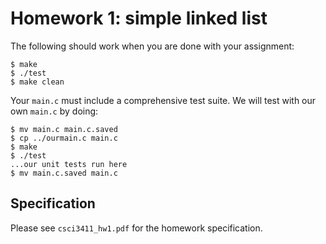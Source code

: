 # Homework 1: simple linked list

The following should work when you are done with your assignment:

```
$ make
$ ./test
$ make clean
```

Your `main.c` must include a comprehensive test suite.
We will test with our own `main.c` by doing:

```
$ mv main.c main.c.saved
$ cp ../ourmain.c main.c
$ make
$ ./test
...our unit tests run here
$ mv main.c.saved main.c
```

## Specification

Please see `csci3411_hw1.pdf` for the homework specification.

